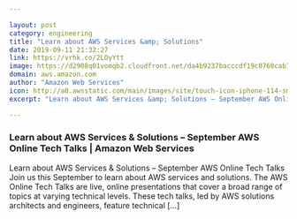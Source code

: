 ```yaml
---

layout: post
category: engineering
title: "Learn about AWS Services &amp; Solutions"
date: 2019-09-11 21:32:27
link: https://vrhk.co/2LOyYtt
image: https://d2908q01vomqb2.cloudfront.net/da4b9237bacccdf19c0760cab7aec4a8359010b0/2018/09/26/techtalk_header.png
domain: aws.amazon.com
author: "Amazon Web Services"
icon: http://a0.awsstatic.com/main/images/site/touch-icon-iphone-114-smile.png
excerpt: "Learn about AWS Services &amp; Solutions – September AWS Online Tech Talks Join us this September to learn about AWS services and solutions. The AWS Online Tech Talks are live, online presentations that cover a broad range of topics at varying technical levels. These tech talks, led by AWS solutions architects and engineers, feature technical […]"

---
```


### Learn about AWS Services &amp; Solutions – September AWS Online Tech Talks | Amazon Web Services

Learn about AWS Services &amp; Solutions – September AWS Online Tech Talks Join us this September to learn about AWS services and solutions. The AWS Online Tech Talks are live, online presentations that cover a broad range of topics at varying technical levels. These tech talks, led by AWS solutions architects and engineers, feature technical […]